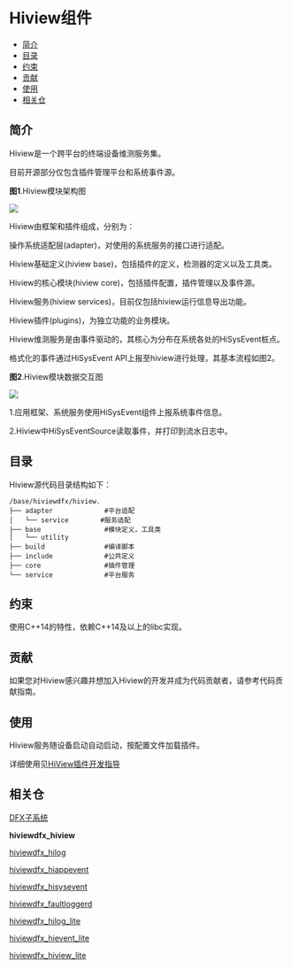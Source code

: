 # Hiview组件<a name="ZH-CN_TOPIC_0000001162254005"></a>

-   [简介](#section1289063163919)
-   [目录](#section16611433113712)
-   [约束](#section7147138193814)
-   [贡献](#section10404153013381)
-   [使用](#section1046874983819)
-   [相关仓](#section16647142611396)

## 简介<a name="section1289063163919"></a>

Hiview是一个跨平台的终端设备维测服务集。

目前开源部分仅包含插件管理平台和系统事件源。

**图1**.Hiview模块架构图

![](figures/zh-cn_image_0000001162020243.png)

Hiview由框架和插件组成，分别为：

操作系统适配层\(adapter\)，对使用的系统服务的接口进行适配。

Hiview基础定义\(hiview base\)，包括插件的定义，检测器的定义以及工具类。

Hiview的核心模块\(hiview core\)，包括插件配置，插件管理以及事件源。

Hiview服务\(hiview services\)，目前仅包括hiview运行信息导出功能。

Hiview插件\(plugins\)，为独立功能的业务模块。

Hiview维测服务是由事件驱动的，其核心为分布在系统各处的HiSysEvent桩点。

格式化的事件通过HiSysEvent API上报至hiview进行处理，其基本流程如图2。

**图2**.Hiview模块数据交互图

![](figures/zh-cn_image_0000001115710726.png)

1.应用框架、系统服务使用HiSysEvent组件上报系统事件信息。

2.Hiview中HiSysEventSource读取事件，并打印到流水日志中。

## 目录<a name="section16611433113712"></a>

Hiview源代码目录结构如下：

```
/base/hiviewdfx/hiview.
├── adapter             #平台适配
│   └── service        #服务适配
├── base                #模块定义，工具类
│   └── utility
├── build               #编译脚本
├── include             #公共定义
├── core                #插件管理
└── service             #平台服务
```

## 约束<a name="section7147138193814"></a>

使用C++14的特性，依赖C++14及以上的libc实现。

## 贡献<a name="section10404153013381"></a>

如果您对Hiview感兴趣并想加入Hiview的开发并成为代码贡献者，请参考代码贡献指南。

## 使用<a name="section1046874983819"></a>

Hiview服务随设备启动自动启动，按配置文件加载插件。

详细使用见[HiView插件开发指导](hiview_zh.md)

## 相关仓<a name="section16647142611396"></a>

[DFX子系统](https://gitee.com/openharmony/docs/blob/master/zh-cn/readme/DFX%E5%AD%90%E7%B3%BB%E7%BB%9F.md)

**hiviewdfx\_hiview**

[hiviewdfx\_hilog](https://gitee.com/openharmony/hiviewdfx_hilog/blob/master/README_zh.md)

[hiviewdfx\_hiappevent](https://gitee.com/openharmony/hiviewdfx_hiappevent/blob/master/README_zh.md)

[hiviewdfx\_hisysevent](https://gitee.com/openharmony/hiviewdfx_hisysevent/blob/master/README_zh.md)

[hiviewdfx\_faultloggerd](https://gitee.com/openharmony/hiviewdfx_faultloggerd/blob/master/README_zh.md)

[hiviewdfx\_hilog\_lite](https://gitee.com/openharmony/hiviewdfx_hilog_lite/blob/master/README_zh.md)

[hiviewdfx\_hievent\_lite](https://gitee.com/openharmony/hiviewdfx_hievent_lite/blob/master/README_zh.md)

[hiviewdfx\_hiview\_lite](https://gitee.com/openharmony/hiviewdfx_hiview_lite/blob/master/README_zh.md)

